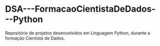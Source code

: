 # DSA---FormacaoCientistaDeDados---Python
Repositório de projetos desenvolvidos em Linguagem Python, durante a formação Cientista de Dados.
